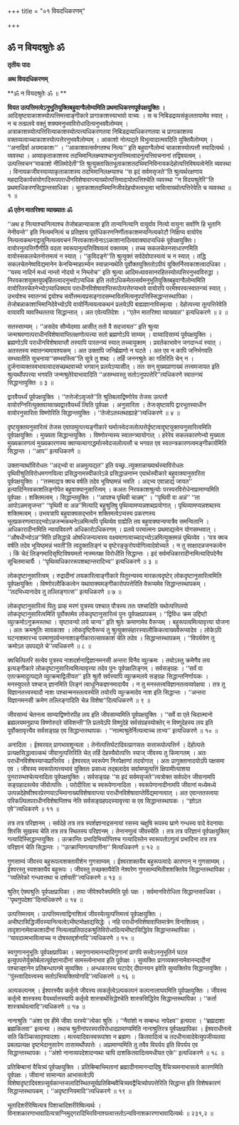 +++
title = "०१ वियदधिकरणम्"

+++


## ॐ न वियदश्रुतेः ॐ

**तृतीयः पादः**

**अथ वियदधिकरणम्**

**ॐ न वियदश्रुतेः ॐ ॥ **

**वियत उत्पत्तिमत्वेऽनुभूतियुक्तिबहुवाग्वैलोम्यमिति प्रथमाधिकरणपूर्वपक्षयुक्तिः ।** आदिसृष्टवाकाशस्योत्पत्तिमत्त्वाङ्गीकारे प्रागाकाशस्याभावो वाच्यः । स च निबिडद्रव्यसंकुलतायामेव स्यात् । न च तत्प्रलये वक्तुं शक्यमनुभवविरोधादित्यनुभववैलोम्यम् । अत्राकाशस्योत्पत्तिरित्याकाशस्योत्पत्त्यधिकरणतया निबिडद्रव्याधिकरणतया च प्रागाकाशस्य वक्तव्यत्वाच्चाकाशस्योत्पत्तेरनुभववैलोम्यम् । आकाशो नोत्पद्यते विभुत्वादात्मवदिति युक्तिवैलोम्यम् । ‘‘अनादिर्वा अयमाकाशः’’ । ‘‘आकाशवत्सर्वगतश्च नित्यः’’ इति बहुवाग्वैलोम्यं चाकाशस्योत्पत्तौ स्यादित्यर्थः । व्यवस्था । अव्याकृताकाशस्य तदभिमानिलक्ष्म्याश्चानुत्पत्तिमत्वादनुत्पत्तिवचनानां तद्विषयत्वम् । उत्पत्तिवचन‘‘माकाशो नीलिमोदेती’’ति श्रुत्युक्तासितभूताकाशतदभिमानिविनायकदेहोत्पत्तिविषयत्वेनेति व्यवस्था । विनायकजीवस्याव्याकृताकाशस्य तदभिमानिलक्ष्म्याश्च ‘‘स इदं सर्वमसृजते’’ति श्रुत्यर्थरक्षणाय महदादिकार्यसंयोगादिरूपपराधीनविशेषावाप्त्याख्योत्पत्तिमादायोत्पत्तिश्चेति व्यवस्था ‘‘न विदयश्रुतेरि’’ति प्रथमाधिकरणसिद्धान्तसाधिका । भूताकाशतदभिमानिजीवदेहयोस्त्वभूत्वा भावित्वाख्योत्पत्तिरेवेति च व्यवस्था ॥ १ ॥

**ॐ एतेन मातरिश्वा व्याख्यातः ॐ**

‘‘अथ ह नित्याश्चानित्याश्च तेजोबन्नान्याकाश इति तान्यनित्यानि वायुर्वाव नित्यो वायुना सर्वाणि हि भूतानि नेनीयन्ते’’ इति नित्यमनित्यं च प्रतिज्ञाय पूर्वाधिकरणनिर्णीताकाशमप्यनित्यकोटौ निक्षिप्य वायोरेव नित्यत्वकथनाद्वायुनित्यत्ववचनं निरवकाशत्वेनाऽऽकाशानादित्ववाक्यादप्यधिकं पूर्वपक्षयुक्तिः। वायोरनुत्पत्तिर्गौणीति वदता स्वरूपानुत्पत्तिविषयत्वं वक्तव्यम् । तच्च सकलचेतनसाधारणमिति वायोस्सकलचेतनोत्तमत्वं न स्यात् । ‘‘कुविदङ्गे’’ति श्रुत्युक्तं सर्वदेवोपास्यत्वं च न स्यात् । तद्धि सकलचेतनेष्वविद्यमानेन केनचिन्माहात्म्येन स्यान्नान्यथेति पूर्वोक्तयुक्तितोऽपीयं युक्तिर्निरवकाशत्वादधिका । ‘‘यस्य नादिर्न मध्यं नान्तो नोदयो न निम्लोच’’ इति श्रुत्या आदिमध्यावसानरहितस्योत्पत्तिरनुभवविरुद्धा । निरवकाशयुक्तयुपबृंहितत्वादनुभवोऽप्यधिक इति ततोऽधिकमेतत्सर्वमनुभूतियुक्तिबहुवाग्वैलोम्यमिति वायोरितरचेतनेभ्योऽप्याधिक्याय पराधीनविशेषावाप्तिरूपोत्पत्तेरप्यभावे वायोरपि परमेश्वरवत्स्वातन्त्र्यं स्यात् । उभयोश्च स्वातन्त्र्यं द्वयोश्च सर्वोत्तमत्वप्रसङ्गादसम्भावितमित्यनुपपत्तिस्सिद्धान्तस्थापिका । तेजोबन्नाकाशाभिमानिदेवेभ्योऽपि वायोर्नित्ययत्वकथनं प्रलयेऽपि बाह्यज्ञानाविस्मृत्या । देहोत्पत्त्या तूत्पत्तिरेवेति वायावपि व्यवस्थिततया सिद्धान्तात् । अत एवेत्यतिदेशः । ‘‘एतेन मातरिश्वा व्याख्यात’’ इत्यधिकरणे ॥ २ ॥

सतस्साम्यम् । ‘‘असदेव सौम्येदमग्र आसीत् ततो वै सदजायत’’ इति श्रुत्या जन्मश्रवणात्पराधीनविशेषावाप्तिलक्षणोत्पत्त्या सतो ब्रह्मणोऽपि साम्यम् । वाय्वादिसाम्यं पूर्वपक्षयुक्तिः । ब्रह्मणोऽपि पराधीनविशेषावाप्तौ तस्यापि पारतन्त्र्यं स्यात् तच्चायुक्तम् । प्रवर्तकाभावेन जगदान्ध्यं स्यात् । अतस्तस्य स्वातन्त्र्यमावश्यकम् । अत उक्तापि जनिर्ब्रह्मणो न घटते । अत एव न कापि जनिर्भगवति सम्भवतीति सूचनाया‘‘सम्भवस्त्वि’’ति सूत्रे तु शब्दः । तर्हि जननश्रुतेः का गतिरिति चेन् न । दुर्जनाव्यक्तस्वभावत्वादसच्छब्दवाच्यो भगवान् प्रलयेऽप्यासीत् । ततः सन् मुख्यप्राणाख्यं तत्त्वमजायत इति श्रुत्यर्थोपपत्त्या भगवति जन्मश्रुतेरेवाभावादिति ‘‘असम्भवस्तु सतोऽनुपपत्तेरि’’त्यधिकरणे स्वातन्त्र्यं सिद्धान्तयुक्तिः ॥ ३ ॥

द्वारवैयर्थ्यं पूर्वपक्षयुक्तिः । ‘‘तत्तेजोऽसृजते’’ति श्रुतिबलाद्विष्णोरेव तेजस उत्पत्तौ वायोरग्निरित्युक्तवाय्वाख्यद्वारवैयर्थ्यं त्विति पूर्वपक्षः । अनुसारिता । तेजःसृष्टावपि द्वारभूतस्वाधीन वायोरनुसारिता विष्णोरिति सिद्धान्तयुक्तिः । ‘‘तेजोऽतस्तथाह्याहे’’त्यधिकरणे ॥ ४ ॥

दृष्टयुक्तयनुसारित्वं तेजस एवापामुत्पत्त्यङ्गीकारे घर्मात्स्वेदजलोत्पत्तेर्दृष्टत्वाद्दृष्टयुक्तयनुसारित्वमिति पूर्वपक्षयुक्तिः । मुख्यता सिद्धान्तयुक्तिः । विष्णोरन्यस्य स्वातन्त्र्यायोगात् । हरेरेव सकलकारणेभ्यो मुख्यता मुख्यकारणत्वं मुख्यकारणस्य क्वाप्यत्यागाद्धर्मात्स्वेदजलोत्पत्तौ च भगवत एव स्वतन्त्रकारणत्वमङ्गीकार्यमिति सिद्धान्तः । ‘‘आप’’ इत्यधिकरणे ॥

उक्तान्यार्थाविरोधतः ‘‘अद्भ्यो वा अन्नमुत्पद्यत’’ इति यच्छ्र..त्युक्तान्नाख्यार्थस्याविरोधतः पृथिवीश्रुतिविरोधमगणयित्वा प्रसिद्धनामस्वीकारेऽन्ने प्रसिद्धान्ननाम्न एवार्थस्वीकारे बहुवाक्यानुसारिता पूर्वपक्षयुक्तिः । ‘‘तस्माद्यत्र क्वच वर्षति तदेव भूयिष्ठमन्नं भवति । अद्भ्य एवान्नाद्यं जायत’’ इत्यादिनिरवकाशलिङ्गोपेत बहुवाक्यानुसारित्वम् । कअतः निरवकाशश्रुत्योः परस्परविरोधेनाप्रामाण्यमिति पूर्वपक्षः । शक्तिमत्वम् । सिद्धान्तयुक्तिः । ‘‘आपश्च पृथिवी चान्नम्’’ । ‘‘पृथिवी वा अन्नं’’ ‘‘ता आपोऽन्नमसृजन्त’’ ‘‘पृथिवी वा अन्न’’मित्यादि बहुश्रुतिषु पृथिव्यामप्यन्नशब्दप्रयोगात् । पृथिव्यामप्यन्नशब्दस्य शक्तिमत्वम् । उभयत्रापि बहुवाक्यसद्भावेन शक्तिमत्वेऽप्यस्य प्रकरणस्य भूतप्रकरणत्वादद्भ्योऽन्नजन्मकथनेऽन्नमित्यपि पृथिव्येव ग्राह्येति तव बहुवाक्यान्यप्यत्रैव समन्वितानि । अधिकारादीनामिति न्यायविवरणे अधिकारोऽधिकरणम् । प्रलये परमात्मनः प्रथमाद्यत्वेन योगसम्भवात् । ‘‘औषधीभ्योऽन्न’’मिति प्रसिद्धान्ने ओषधिजन्यत्वस्य वक्ष्यमाणत्वाच्चाद्भ्योऽन्नमित्युक्तमन्नं पृथिव्येव । ‘यत्र क्वच वर्षति तदेव भूयिष्ठमन्नं भवती’ति त्वदुक्तलिङ्गं च वृष्टेरङ्कुरोपयोगित्वादेवोच्यते । न तु साक्षादन्नजनकत्वेन । किं चेदं लिङ्गमादिसृष्टिविषयमतो नास्मत्पक्ष विरोधीति सिद्धान्तः । इदं सर्वमधिकारादीनामित्यादिपदेनैव सूचितमाचार्यैः । ‘‘पृथिव्यधिकाररूपशब्दान्तरादिभ्य’’ इत्यधिकरणे ॥ ३ ॥

लोकदृष्टानुसारित्वम् । रुद्रादीनां लयकारित्वाङ्गीकारे पितुरन्यस्य मारकत्वदृष्टेर् लोकदृष्टानुसारित्वमिति पूर्वपक्षयुक्तिः । विष्णोरलौकिकत्वेन यथावाक्यमङ्गीकारोपपत्तेरिति वैरूप्यमेव सिद्धान्तस्थापकम् । ‘‘तदभिध्यानादेव तु तल्लिङ्गात्स’’ इत्यधिकरणे ॥ ७ ॥

लोकदृष्टानुसारित्वं पितुः प्राक् मरणं पुत्रस्य पश्चात् पौत्रस्य ततः पश्चादिति यथोत्पत्तिलयो लोकदृष्टानुसारित्वमिति पूर्वोक्तमेव लोकदृष्टानुसारित्वं पुनः पूर्वपक्षप्रापकम् । ‘‘द्विविधः क्रम उद्दिष्टो व्युत्क्रमोऽनुक्रमस्तथा । सृष्टावन्यो लये चान्य’’ इति श्रुतेः क्रमाणामेव वैरूप्यम् । बहुरूपत्वमित्यावृत्त्या योजना । अतः क्रमश्रुतिः सावकाशा । लोकदृष्टिवैरूप्यं तु श्रुत्युक्तसंहारस्यालौकिकत्वाख्यवैरूप्यादेव । लोकेऽपि घटनाशमारभ्य परमाणुपर्यन्तनाशाङ्गीकारात्सावकाशं चेति तदेव । सिद्धान्तस्थापकम् । ‘‘विपर्ययेण तु क्रमोऽत उपपद्यते चे’’त्यधिकरणे ॥ ८ ॥

क्वचित्पितरि सत्येव पुत्रस्य नाशदर्शनाद्विज्ञानमनसी अन्तरा विनैव व्युत्क्रमः । तयोऽस्तु क्रमेणैव लय इत्यङ्गीकारे लोकदृष्टानुसारित्वमित्यावृत्त्या तदेव पुनः पूर्वपक्षलिङ्गम् । सर्वसङ्ग्रहः । ‘‘सर्वं वा एतत्क्रमादुत्पद्यते व्युत्क्रमाद्विलीयत’’ इति श्रुतौ सर्वस्यापि व्युत्क्रमलये सङ्ग्रहः सिद्धान्तनिर्णायकः । मनस्युपरते पश्चाज् ज्ञानमिति लिङ्गं त्वाधुनिकज्ञानमादायैव । न तु मनस्तत्त्वविज्ञानतत्वव्यपेक्षया । तत्र तु विज्ञानतत्त्वस्यादौ नाशः पश्चान्मनस्तत्वस्येति तयोरपि व्युत्क्रमादेव नाश इति सिद्धान्तः । ‘‘अन्तरा विज्ञानमनसी क्रमेण तल्लिङ्गादिति चेन्न विशेषा’’दित्यधिकरणे ॥ ९ ॥

जीवसाम्यं चेतनत्व साम्याद्विष्णोरपीह लय इति जीवसाम्यमिति पूर्वपक्षयुक्तिः । ‘‘सर्वे वा एते चिदात्मानो ब्रह्मलयमनुप्राप्य विष्णोरुदरे संविशन्ती’’ति प्रलयेऽपि विष्णुदेहे सर्वसंग्रहस्योक्तेर् न विष्णुदेहस्य लय इति पूर्वोक्तावृत्त्यैव सर्वसङ्ग्रह एव सिद्धान्तस्थापकः । ‘‘नात्माश्रुतेर्नित्यत्वाच्च ताभ्य’’ इत्यधिकरणे ॥ १० ॥

अनादिता । ईश्वरवत् प्रागभावशून्यता । तेनोत्पत्तिर्घटादिवत्प्रागसतः सत्तारूपोत्पत्तिर्न । देहोत्पत्तेः प्रत्यक्षसिद्धत्वात्कथं जीवानुत्पत्तिरिति चेत् तर्हि देहस्यैवोत्पत्तिः स्याज् जीवस्य तु किमागतम् । अतः पराधीनविशेषस्याप्यप्राप्तिरेव । ईश्वरवत् स्वरूपेण निरपेक्षाणां तदयोगात् । अतः प्रागुक्तानादयोऽपि पक्षसमा एव । जीवस्य स्वरूपोत्पत्त्यभावं युक्तितः प्रसाध्य तद्बलादेव सर्वामप्युत्पत्तिं क्षिपामीत्याशया पुनरारम्भश्चेत्यनादिता पूर्वपक्षयुक्तिः । सर्वसङ्ग्रहः ‘‘स इदं सर्वमसृजते’’त्यत्रोक्त सर्वपदेन जीवानामपि सङ्ग्रहादस्त्येव जीवोत्पत्तिः । परोदीरिता च स्वरूपेणानादिता । स्वरूपेणानादीनामपि जीवानां मध्येमध्ये उत्पन्नदेहेष्वीश्वरप्रेरणयाऽभिमानाख्यविशेषावाप्त्या पराधीनविशेषावाप्तेर्विद्यमानत्वात् । अत एवान्ततस्त्वया परिकल्पितपराधीनविशेषाप्तिश्च नेति सर्वसङ्ग्रहपदस्यावृत्त्या स एव सिद्धान्तस्थापकः । ‘‘ज्ञोऽत एवे’’त्यधिकरणे ॥ ११ ॥

तत्र तत्र परिज्ञानम् । सर्वदेहे तत्र तत्र स्पर्शज्ञानाद्रसनायां रसस्य चक्षुषि रूपस्य घ्राणे गन्धस्य पादे वेदनायाः शिरसि सुखस्य चेति तत्र तत्र स्थितस्य परिज्ञानम् । तेनानणुत्वं जीवस्येति । तत्र तत्र परिज्ञानं पूर्वपक्षयुक्तिर् गत्यादिस्सिद्धान्तयुक्तिः । उत्क्रान्तिः प्रभादिभिर्व्याप्तिश्च गत्यादिस्तेन स्वरूपतोऽणुत्वं प्रभादिना तत्र तत्र परिज्ञानं चेति सिद्धान्तः । ‘‘उत्क्रान्तिगत्यागतीना’’ मित्यधिकरणे ॥ १२ ॥

गुणसाम्यं जीवस्य बहुरूपत्वशक्तावीशेन गुणसाम्यम् । ईश्वरशक्तयैव बहुरूपत्वादेः कारणान् न गुणसाम्यम् । ईश्वरस्तु स्वशक्तयैव बहुरूपः । जीवस्तु तच्छक्तयैवेति नेश्वरेण गुणसाम्यमितीशशक्तिरेव सिद्धान्तस्थापिका । ‘‘व्यतिरेको गन्धवत्तथा च दर्शयती’’त्यधिकरणे ॥ १३ ॥

श्रुतिर् ऐक्यश्रुतिः पूर्वपक्षप्रापिका । तया जीवेश्वरैक्यमिति पूर्वः पक्षः । सर्वमानविरोधिता सिद्धान्तसाधिका । ‘‘पृथगुपदेशा’’दित्यधिकरणे ॥ १४ ॥

उत्पत्तिमत्त्वम् । उत्पत्तिमत्त्वाद्विनाशित्वं जीवस्येत्युत्पत्तिमत्त्वं पूर्वपक्षयुक्तिः । अभीष्टासिद्धिर्जीवस्यानित्यत्वेऽभीष्टमोक्षाद्यसिद्धेः । नहि पराधीनविशेषावाप्तिमात्रेण विनाशित्वम् । तादृशानामेवाकाशादीनां नित्यत्वप्रतिपादकश्रुतिविरोधादित्यभीष्टासिद्धिरेव सिद्धान्तस्थापिका । ‘‘यावदात्मभावित्वाच्च न दोषस्तद्दर्शनादि’’त्यधिकरणे ॥ १५ ॥

स्वगुणाननुभूतिः पूर्वपक्षप्रापिका । स्वगुणानामानन्दादिगुणानां प्रागपि सत्त्वेऽननुभूतिर्न घटत इत्युपपत्तेर्युक्तेर्बलात्पूर्वज्ञानादीनां सामस्त्येनाभाव इति पूर्वपक्षः । सुव्यक्तिः प्रागव्यक्तानामेवानन्दादीनां पश्चाज्ज्ञानेन प्रतिबन्धापगमे सुव्यक्तिः । अन्धकारस्य घटादेर् दीपानयन इवेति सुव्यक्तिरेव सिद्धान्तयुक्तिः । ‘‘पुंस्त्वादिवत्त्वस्य सतोऽभिव्यक्तियोगादि’’त्यधिकरणे ॥ १६ ॥

अल्पकल्पनम् । ईश्वरस्यैव कर्तृत्वे जीवस्य त्वकर्तृत्वेऽल्पकल्पनं कल्पनालाघवमिति पूर्वपक्षयुक्तिः । जीवस्य कर्तृत्वे शास्त्रस्य वैयर्थ्यात्तस्यापि कर्तृत्वे शास्त्रार्थसिद्धेश्चेति शास्त्रसिद्धिरेव सिद्धान्तस्थापिका । ‘‘कर्ता शास्त्रार्थवत्वादि’’त्यधिकरणे ॥ १७ ॥

नानाश्रुतिः ‘‘अंशा एव हीमे जीवाः परस्ये’’त्येका श्रुतिः । ‘‘नैवांशो न सम्बन्धः नापेक्ष्य’’ इत्यपरा । ‘‘ब्रह्मदाशा ब्रह्मकितवा’’ इत्यन्या । तथाच श्रुतीनांपरस्परविरोधादप्रामाण्यमिति नानाश्रुतिरत्र पूर्वपक्षप्रापिका । ईश्वराधीनत्वे सति किञ्चित्सादृश्यादशाः । मत्स्यादिवत्स्वरूपांशा न ब्रह्मणः । कितवादित्वं च तदधीनत्वादेवेत्युपजीव्यतया प्रबलप्रत्यक्ष दृष्टभेदानुसारेण तासामर्थोपपत्तेः । अप्रामाण्यमिति तु तवैव विपर्यय इति विपर्यय एव सिद्धान्तस्थापकः । ‘‘अंशो नानाव्यपदेशादन्यथा चापि दाशकितवादित्वमधीयत एके’’ इत्यधिकरणे ॥ १८ ॥

प्रतिबिम्बानां वैचित्र्यं पूर्वपक्षयुक्तिः । प्रतिबिम्बाभिमतानां ब्रह्मादीनामानन्दादिषु वैचित्र्यमनाभासत्वे कारणमिति पूर्वपक्षः । जीवानां सामान्यत आभासत्वेऽपि विशेषादृष्टादिवशात्सूर्यकान्तजलादिस्थितसूर्यप्रतिबिम्बवैचित्र्यवद्वैचित्र्योपपत्तेरिति सिद्धान्त इति विशेषकारणं सिद्धान्तस्थापकम् । ‘‘अदृष्टानियमादि’’त्यधिकरणे ॥ १९ ॥

भूतादिशरीरेष्वित्यत्र पिशाचादिशरीरेष्वित्यर्थः । विनाशकारणाभावादित्यत्राग्निमुद्गरादिभिरविनाश्यत्वात्ततोऽन्यविनाशकारणाभावादित्यर्थः ॥ २३१,२ ॥

